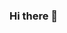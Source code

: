 ### Hi there 👋

<!--
**wael9823/wael9823** is a ✨ _special_ ✨ repository because its `README.md` (this file) appears on your GitHub profile.

Glad that you decided to visit my GitHub. My name is Wael and I am passionate about robotics and want to become a Robotics Engineer and preferably a software one at the moment. I completed my bachelors in Electronics and Communication Engineering in 2020 and am preparing to begin a masters in robotics in 2021. I discovered robotics in my undergrad and have loved it ever since. As I further went deeper into robotics by building some simple DIY projects, I realized that there is much I need to learn to make epic autonomous robots and have been on this learning journey since then. My main topics to learn are ROS, C++ Programming, Computer Vision, Kinematics and Motion Planning. 

- 🔭 I’m currently working on a robotic arm and am interested in working on other types of robots especially mobile ones!
- 🌱 I’m currently learning a lot of things bit by bit. My main focus is on learning ROS Noetic and improving my programming skills especially in C++. I'm also a bit into web development and want to make my own website.
- 👯 I’m looking to collaborate on robotics projects and ROS and as well as website building.
- 🤔 I’m looking for help with C++, ROS and figuring out to manage time effectively. Be sure to share any tips you think will be helpful.
- 💬 Ask me about DIY robot projects, Arduino programming and university shortlisting for masters.
- 📫 How to reach me: 
          1) Email: mohd.wael9823@gmail.com
          2) Phone/Whatsapp: +91 8977638687
          3) LinkedIn: https://www.linkedin.com/in/mohammed-wael-543bb715b/  (Do connect with me if we have similar interests)
- ⚡ Fun fact: My name can be pronounced as while if you were wondering how to..

Have a great day ahead!
Wael
-->
